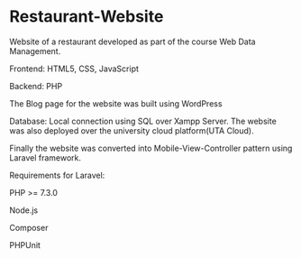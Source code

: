 # Restaurant-Website

Website of a restaurant developed as part of the course Web Data Management.

Frontend: HTML5, CSS, JavaScript

Backend: PHP

The Blog page for the website was built using WordPress

Database: Local connection using SQL over Xampp Server. The website was also deployed over the university cloud platform(UTA Cloud).

Finally the website was converted into Mobile-View-Controller pattern using Laravel framework.

Requirements for Laravel:

PHP >= 7.3.0

Node.js

Composer

PHPUnit

